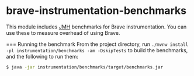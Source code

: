# brave-instrumentation-benchmarks

This module includes [JMH](http://openjdk.java.net/projects/code-tools/jmh/)
benchmarks for Brave instrumentation. You can use these to measure overhead
of using Brave.

=== Running the benchmark
From the project directory, run `./mvnw install -pl instrumentation/benchmarks -am -DskipTests` to build the benchmarks, and the following to run them:

```bash
$ java -jar instrumentation/benchmarks/target/benchmarks.jar
```
